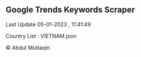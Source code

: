 

## Google Trends Keywords Scraper 
 
Last Update 05-01-2023 , 11:41:49

Country List :
VIETNAM.json



© Abdul Muttaqin 
